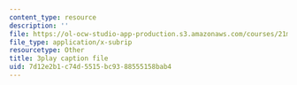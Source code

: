 ```yaml
---
content_type: resource
description: ''
file: https://ol-ocw-studio-app-production.s3.amazonaws.com/courses/21m-355-musical-improvisation-spring-2013/7d12e2b1c74d5515bc9388555158bab4_P1vVyKziWk.vtt
file_type: application/x-subrip
resourcetype: Other
title: 3play caption file
uid: 7d12e2b1-c74d-5515-bc93-88555158bab4
---
```

